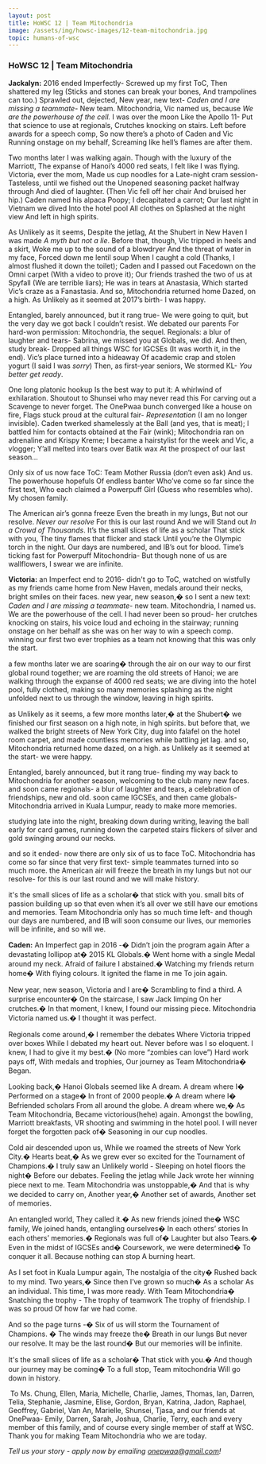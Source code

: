 ```yaml
---
layout: post
title: HoWSC 12 | Team Mitochondria
image: /assets/img/howsc-images/12-team-mitochondria.jpg
topic: humans-of-wsc
---
```


### HoWSC 12 | Team Mitochondria

**Jackalyn:** 2016 ended Imperfectly- Screwed up my first ToC, Then shattered my
leg ​(Sticks and stones can break your bones, And trampolines can too.) Sprawled
out, dejected, New year, new text- _Caden and I are missing a teammate_- New
team. Mitochondria, Vic named us, because _We are the powerhouse of the cell._ I
was over the moon Like the Apollo 11- Put that science to use at regionals,
Crutches knocking on stairs. Left before awards for a speech comp, So now
there’s a photo of Caden and Vic Running onstage on my behalf, Screaming like
hell’s flames are after them.

Two months later I was walking again. Though with the luxury of the Marriott,
The expanse of Hanoi’s 4000 red seats, I felt like I was flying. Victoria, ever
the mom, Made us cup noodles for a Late-night cram session- Tasteless, until we
fished out the Unopened seasoning packet halfway through And died of laughter.
(Then Vic fell off her chair And bruised her hip.) Caden named his alpaca Poopy;
I decapitated a carrot; Our last night in Vietnam we dived Into the hotel pool
All clothes on Splashed at the night view And left in high spirits.

As Unlikely as it seems, Despite the jetlag, At the Shubert in New Haven I was
made _A myth but not a lie_. Before that, though, Vic tripped in heels and a
skirt, Woke me up to the sound of a blowdryer And the threat of water in my
face, Forced down me lentil soup When I caught a cold (Thanks, I almost flushed
it down the toilet); Caden and I passed out Facedown on the Omni carpet (With a
video to prove it); Our friends trashed the two of us at Spyfall (We are
terrible liars); He was in tears at Anastasia, Which started Vic’s craze as a
Fanastasia. And so, Mitochondria returned home Dazed, on a high. As Unlikely as
it seemed at 2017’s birth- I was happy.

Entangled, barely announced, but it rang true- We were going to quit, but
the very day we got back I couldn’t resist. We debated our parents For hard-won
permission: Mitochondria, the sequel. Regionals: a blur of laughter and tears-
Sabrina, we missed you at Globals, we did. And then, study break- Dropped all
things WSC for IGCSEs (It was worth it, in the end). Vic’s place turned into a
hideaway Of academic crap and stolen yogurt (I said I was *sorry*) Then, as
first-year seniors, We stormed KL- _You better get ready_.

One long platonic hookup Is the best way to put it: A whirlwind of exhilaration.
Shoutout to Shunsei who may never read this For carving out a Scavenge to never
forget. The OnePwaa bunch converged like a house on fire, Flags stuck proud at
the cultural fair- *Representation* (I am no longer invisible). Caden
twerked shamelessly at the Ball (and yes, that is meat); I battled him for
contacts obtained at the Fair (wink); Mitochondria ran on adrenaline and Krispy
Kreme; I became a hairstylist for the week and Vic, a vlogger; Y’all melted into
tears over Batik wax At the prospect of our last season…

Only six of us now face ToC: Team Mother Russia (don’t even ask) And us. The
powerhouse hopefuls Of endless banter Who’ve come so far since the first text,
Who each claimed a Powerpuff Girl (Guess who resembles who). My chosen family.

The American air’s gonna freeze Even the breath in my lungs, But not our
resolve. *Never our resolve* For this is our last round And we will Stand
out *In a Crowd of Thousands*. It’s the small slices of life as a scholar That
stick with you, The tiny flames that flicker and stack Until you’re the Olympic
torch in the night. Our days are numbered, and IB’s out for blood. Time’s
ticking fast for Powerpuff Mitochondria- But though none of us are wallflowers,
I swear we are infinite.

**Victoria:** an Imperfect end to 2016- didn't go to ToC, watched on wistfully
as my friends came home from New Haven, medals around their necks, bright smiles
on their faces. new year, new season,� so I sent a new text: _Caden and I are
missing a teammate_- new team. Mitochondria, I named us. We are the powerhouse
of the cell. I had never been so proud- her crutches knocking on stairs, his
voice loud and echoing in the stairway; running onstage on her behalf as she was
on her way to win a speech comp. winning our first two ever trophies as a team
not knowing that this was only the start.

a few months later we are soaring� through the air on our way to our first
global round together; we are roaming the old streets of Hanoi; we are walking
through the expanse of 4000 red seats; we are diving into the hotel pool, fully
clothed, making so many memories splashing as the night unfolded next to us
through the window, leaving in high spirits.

as Unlikely as it seems, a few more months later,� at the Shubert� we finished
our first season on a high note, in high spirits. but before that, we walked the
bright streets of New York City, dug into falafel on the hotel room carpet, and
made countless memories while battling jet lag. and so, Mitochondria returned
home dazed, on a high. as Unlikely as it seemed at the start- we were happy.

Entangled, barely announced, but it rang true- finding my way back to
Mitochondria for another season, welcoming to the club many new faces. and soon
came regionals- a blur of laughter and tears, a celebration of friendships, new
and old. soon came IGCSEs, and then came globals- Mitochondria arrived in Kuala
Lumpur, ready to make more memories.

studying late into the night, breaking down during writing, leaving the ball
early for card games, running down the carpeted stairs flickers of silver and
gold swinging around our necks.

and so it ended- now there are only six of us to face ToC. Mitochondria has come
so far since that very first text- simple teammates turned into so much more.
the American air will freeze the breath in my lungs but not our resolve- for
this is our last round and we will make history.

it's the small slices of life as a scholar� that stick with you. small bits of
passion building up so that even when it’s all over we still have our emotions
and memories. Team Mitochondria only has so much time left- and though our days
are numbered, and IB will soon consume our lives, our memories will be infinite,
and so will we.

**Caden:** An Imperfect gap in 2016 -� ​Didn’t join the program again After a
devastating lollipop at� 2015 KL Globals.� Went home with a single Medal around
my neck. Afraid of failure I abstained.� Watching my friends return home� With
flying colours. It ignited the flame in me To join again.

New year, new season, Victoria and I are� Scrambling to find a third. A surprise
encounter� On the staircase, I saw Jack limping On her crutches.� In that
moment, I knew, I found our missing piece. Mitochondria Victoria named us.� I
thought it was perfect.

Regionals come around,� I remember the debates Where Victoria tripped over boxes
While I debated my heart out. Never before was I so eloquent. I knew, I had to
give it my best.� (No more “zombies can love”) Hard work pays off, With medals
and trophies, Our journey as Team Mitochondria� Began.

Looking back,� Hanoi Globals seemed like A dream. A dream where I� Performed on
a stage� In front of 2000 people.� A dream where I� Befriended scholars From all
around the globe. A dream where we,� As Team Mitochondria, Became
victorious(hehe) again. Amongst the bowling, Marriott breakfasts, VR shooting
and swimming in the hotel pool. I will never forget the forgotten pack of�
Seasoning in our cup noodles.

Cold air descended upon us, While we roamed the streets of New York City.�
Hearts beat,� As we grew ever so excited for the Tournament of Champions.� I
truly saw an Unlikely world - Sleeping on hotel floors the night� Before our
debates. Feeling the jetlag while Jack wrote her winning piece next to me. Team
Mitochondria was unstoppable,� And that is why we decided to carry on, Another
year,� Another set of awards, Another set of memories.

An entangled world, They called it.� As new friends joined the� WSC family, We
joined hands, entangling ourselves� In each others’ stories In each others’
memories.� Regionals was full of� Laughter but also Tears.� Even in the midst of
IGCSEs and� Coursework, we were determined� To conquer it all. Because nothing
can stop A burning heart.

As I set foot in Kuala Lumpur again, The nostalgia of the city� Rushed back to
my mind. Two years,� Since then I’ve grown so much� As a scholar As an
individual. This time, I was more ready. With Team Mitochondria� Snatching the
trophy - The trophy of teamwork The trophy of friendship. I was so proud Of how
far we had come.

And so the page turns -� Six of us will storm the Tournament of Champions. � The
winds may freeze the� Breath in our lungs But never our resolve. It may be the
last round� But our memories will be infinite.

It's the small slices of life as a scholar� That stick with you.� And though our
journey may be coming� To a full stop, Team mitochondria Will go down in
history.

​ To Ms. Chung, Ellen, Maria, Michelle, Charlie, James, Thomas, Ian, Darren,
Telia, Stephanie, Jasmine, Elise, Gordon, Bryan, Katrina, Jadon, Raphael,
Geoffrey, Gabriel, Van An, Marielle, Shunsei, Tjasa, and our friends at OnePwaa-
Emily, Darren, Sarah, Joshua, Charlie, Terry, each and every member of this
family, and of course every single member of staff at WSC. Thank you for making
Team Mitochondria who we are today.

_Tell us your story - apply now by emailing
[onepwaa@gmail.com](mailto:onepwaa@gmail.com)!_
